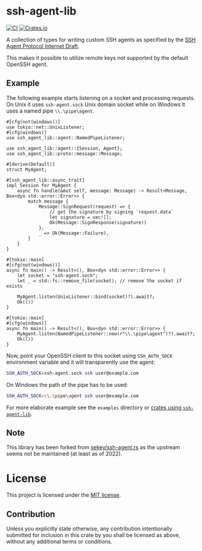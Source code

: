 # ssh-agent-lib

[![CI](https://github.com/wiktor-k/ssh-agent-lib/actions/workflows/ci.yml/badge.svg)](https://github.com/wiktor-k/ssh-agent-lib/actions/workflows/ci.yml)
[![Crates.io](https://img.shields.io/crates/v/ssh-agent-lib)](https://crates.io/crates/ssh-agent-lib)

A collection of types for writing custom SSH agents as specified by the [SSH Agent Protocol Internet Draft](https://datatracker.ietf.org/doc/html/draft-miller-ssh-agent).

This makes it possible to utilize remote keys not supported by the default OpenSSH agent.

## Example

The following example starts listening on a socket and processing requests.
On Unix it uses `ssh-agent.sock` Unix domain socket while on Windows it uses a named pipe `\\.\pipe\agent`.

```rust,no_run
#[cfg(not(windows))]
use tokio::net::UnixListener;
#[cfg(windows)]
use ssh_agent_lib::agent::NamedPipeListener;

use ssh_agent_lib::agent::{Session, Agent};
use ssh_agent_lib::proto::message::Message;

#[derive(Default)]
struct MyAgent;

#[ssh_agent_lib::async_trait]
impl Session for MyAgent {
    async fn handle(&mut self, message: Message) -> Result<Message, Box<dyn std::error::Error>> {
        match message {
            Message::SignRequest(request) => {
                // get the signature by signing `request.data`
                let signature = vec![];
                Ok(Message::SignResponse(signature))
            },
            _ => Ok(Message::Failure),
        }
    }
}

#[tokio::main]
#[cfg(not(windows))]
async fn main() -> Result<(), Box<dyn std::error::Error>> {
    let socket = "ssh-agent.sock";
    let _ = std::fs::remove_file(socket); // remove the socket if exists

    MyAgent.listen(UnixListener::bind(socket)?).await?;
    Ok(())
}

#[tokio::main]
#[cfg(windows)]
async fn main() -> Result<(), Box<dyn std::error::Error>> {
    MyAgent.listen(NamedPipeListener::new(r"\\.\pipe\agent")?).await?;
    Ok(())
}
```

Now, point your OpenSSH client to this socket using `SSH_AUTH_SOCK` environment variable and it will transparently use the agent:

```sh
SSH_AUTH_SOCK=ssh-agent.sock ssh user@example.com
```

On Windows the path of the pipe has to be used:

```sh
SSH_AUTH_SOCK=\\.\pipe\agent ssh user@example.com
```

For more elaborate example see the `examples` directory or [crates using `ssh-agent-lib`](https://crates.io/crates/ssh-agent-lib/reverse_dependencies).

## Note

This library has been forked from
[sekey/ssh-agent.rs](https://github.com/sekey/ssh-agent.rs) as the
upstream seems not be maintained (at least as of 2022).

# License

This project is licensed under the [MIT license](https://opensource.org/licenses/MIT).

## Contribution

Unless you explicitly state otherwise, any contribution intentionally submitted for inclusion in this crate by you shall be licensed as above, without any additional terms or conditions.
